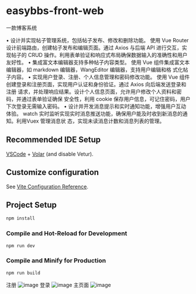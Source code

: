 # easybbs-front-web
一款博客系统

•	设计并实现帖子管理系统，包括帖子发布、修改和删除功能。 
使用 Vue Router 设计前端路由，创建帖子发布和编辑页面。通过 Axios 与后端 API 进行交互，实 现帖子的 CRUD 操作。利用表单验证和响应式布局确保数据输入的准确性和用户友好性。 
•	集成富文本编辑器支持多种帖子内容类型。 
使用 Vue 组件集成富文本编辑器，如 markdown 编辑器，WangEditor 编辑器，支持用户编辑和格 式化帖子内容。 
•	实现用户登录、注册、个人信息管理和密码修改功能。 
使用 Vue 组件创建登录和注册页面，实现用户认证和身份验证。通过 Axios 向后端发送登录和注册 请求，并处理响应结果。设计个人信息页面，允许用户修改个人资料和密码，并通过表单验证确保 安全性，利用 cookie 保存用户信息，可记住密码，用户下次登录无需输入密码。 
•	设计并开发消息提示和实时通知功能，增强用户互动体验。 
watch 实时监听实现实时消息推送功能，确保用户能及时收到新消息的通知。利用Vuex 管理消息状 态，实现未读消息计数和消息列表的管理。 

## Recommended IDE Setup

[VSCode](https://code.visualstudio.com/) + [Volar](https://marketplace.visualstudio.com/items?itemName=Vue.volar) (and disable Vetur).

## Customize configuration

See [Vite Configuration Reference](https://vitejs.dev/config/).

## Project Setup

```sh
npm install
```

### Compile and Hot-Reload for Development

```sh
npm run dev
```

### Compile and Minify for Production

```sh
npm run build
```
注册  ![image](https://github.com/user-attachments/assets/177d5ac9-edc1-4ec7-8547-d16a1a793688)
登录  ![image](https://github.com/user-attachments/assets/068f6bf7-e7d2-44a9-92e3-21c10e561db4)
主页面  ![image](https://github.com/user-attachments/assets/3fc49ae1-0a7f-4a72-9bef-9e2d967f1ba2)


